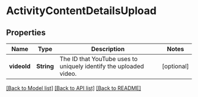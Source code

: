 # ActivityContentDetailsUpload

## Properties
Name | Type | Description | Notes
------------ | ------------- | ------------- | -------------
**videoId** | **String** | The ID that YouTube uses to uniquely identify the uploaded video. | [optional] 

[[Back to Model list]](../README.md#documentation-for-models) [[Back to API list]](../README.md#documentation-for-api-endpoints) [[Back to README]](../README.md)


